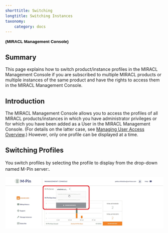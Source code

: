 ```yaml
---
shorttitle: Switching
longtitle: Switching Instances
taxonomy:
    category: docs
---
```


**<span style="font-size:10.0pt;line-height:106%;font-family:
&quot;Verdana&quot;,sans-serif;color:black;background:white">(MIRACL Management Console)</span>**

Summary
-------

This page explains how to switch product/instance profiles in the MIRACL Management Console if you are subscribed to multiple MIRACL products or multiple instances of the same product and have the rights to access them in the MIRACL Management Console.

Introduction
------------

The MIRACL Management Console allows you to access the profiles of all MIRACL products/instances in which you have administrator privileges or for which you have been added as a User in the MIRACL Management Console. (For details on the latter case, see [Managing User Access Overview](#).) However, only one profile can be displayed at a time.

Switching Profiles
------------------

You switch profiles by selecting the profile to display from the <span style="line-height: 19.2000007629395px;">drop-down named </span>M-Pin server:<span style="line-height: 1.6em;">.</span>

![Switching to another MIRACL product](/images/screenshot_17(2).jpg?dc=201507221225-75)